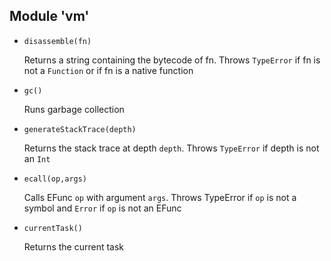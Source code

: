 ## Module 'vm'

* ```disassemble(fn)```

    Returns a string containing the bytecode of fn. Throws ```TypeError``` if fn is not a ```Function``` or if fn is a native function

* ```gc()```

    Runs garbage collection

* ```generateStackTrace(depth)```

    Returns the stack trace at depth ```depth```. Throws ```TypeError``` if depth is not an ```Int```

* ```ecall(op,args)```

    Calls EFunc ```op``` with argument ```args```. Throws TypeError if ```op``` is not a symbol and ```Error``` if ```op``` is not an EFunc

* ```currentTask()```

    Returns the current task
